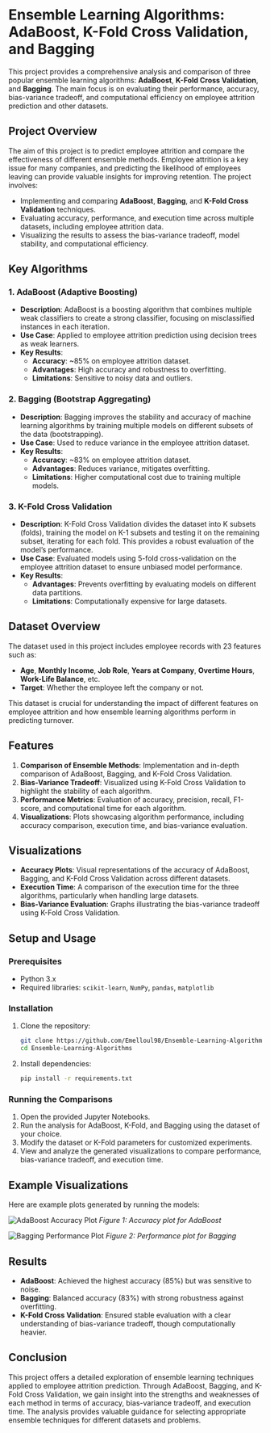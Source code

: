 # Ensemble Learning Algorithms: AdaBoost, K-Fold Cross Validation, and Bagging

This project provides a comprehensive analysis and comparison of three popular ensemble learning algorithms: **AdaBoost**, **K-Fold Cross Validation**, and **Bagging**. The main focus is on evaluating their performance, accuracy, bias-variance tradeoff, and computational efficiency on employee attrition prediction and other datasets.

## Project Overview
The aim of this project is to predict employee attrition and compare the effectiveness of different ensemble methods. Employee attrition is a key issue for many companies, and predicting the likelihood of employees leaving can provide valuable insights for improving retention. The project involves:

- Implementing and comparing **AdaBoost**, **Bagging**, and **K-Fold Cross Validation** techniques.
- Evaluating accuracy, performance, and execution time across multiple datasets, including employee attrition data.
- Visualizing the results to assess the bias-variance tradeoff, model stability, and computational efficiency.

## Key Algorithms

### 1. **AdaBoost (Adaptive Boosting)**
   - **Description**: AdaBoost is a boosting algorithm that combines multiple weak classifiers to create a strong classifier, focusing on misclassified instances in each iteration.
   - **Use Case**: Applied to employee attrition prediction using decision trees as weak learners.
   - **Key Results**:
     - **Accuracy**: ~85% on employee attrition dataset.
     - **Advantages**: High accuracy and robustness to overfitting.
     - **Limitations**: Sensitive to noisy data and outliers.

### 2. **Bagging (Bootstrap Aggregating)**
   - **Description**: Bagging improves the stability and accuracy of machine learning algorithms by training multiple models on different subsets of the data (bootstrapping).
   - **Use Case**: Used to reduce variance in the employee attrition dataset.
   - **Key Results**:
     - **Accuracy**: ~83% on employee attrition dataset.
     - **Advantages**: Reduces variance, mitigates overfitting.
     - **Limitations**: Higher computational cost due to training multiple models.

### 3. **K-Fold Cross Validation**
   - **Description**: K-Fold Cross Validation divides the dataset into K subsets (folds), training the model on K-1 subsets and testing it on the remaining subset, iterating for each fold. This provides a robust evaluation of the model’s performance.
   - **Use Case**: Evaluated models using 5-fold cross-validation on the employee attrition dataset to ensure unbiased model performance.
   - **Key Results**:
     - **Advantages**: Prevents overfitting by evaluating models on different data partitions.
     - **Limitations**: Computationally expensive for large datasets.

## Dataset Overview
The dataset used in this project includes employee records with 23 features such as:
- **Age**, **Monthly Income**, **Job Role**, **Years at Company**, **Overtime Hours**, **Work-Life Balance**, etc.
- **Target**: Whether the employee left the company or not.

This dataset is crucial for understanding the impact of different features on employee attrition and how ensemble learning algorithms perform in predicting turnover.

## Features
1. **Comparison of Ensemble Methods**: Implementation and in-depth comparison of AdaBoost, Bagging, and K-Fold Cross Validation.
2. **Bias-Variance Tradeoff**: Visualized using K-Fold Cross Validation to highlight the stability of each algorithm.
3. **Performance Metrics**: Evaluation of accuracy, precision, recall, F1-score, and computational time for each algorithm.
4. **Visualizations**: Plots showcasing algorithm performance, including accuracy comparison, execution time, and bias-variance evaluation.

## Visualizations

- **Accuracy Plots**: Visual representations of the accuracy of AdaBoost, Bagging, and K-Fold Cross Validation across different datasets.
- **Execution Time**: A comparison of the execution time for the three algorithms, particularly when handling large datasets.
- **Bias-Variance Evaluation**: Graphs illustrating the bias-variance tradeoff using K-Fold Cross Validation.

## Setup and Usage

### Prerequisites
- Python 3.x
- Required libraries: `scikit-learn`, `NumPy`, `pandas`, `matplotlib`

### Installation
1. Clone the repository:
   ```bash
   git clone https://github.com/Emelloul98/Ensemble-Learning-Algorithms.git
   cd Ensemble-Learning-Algorithms
   ```
   
2. Install dependencies:
   ```bash
   pip install -r requirements.txt
   ```

### Running the Comparisons
1. Open the provided Jupyter Notebooks.
2. Run the analysis for AdaBoost, K-Fold, and Bagging using the dataset of your choice.
3. Modify the dataset or K-Fold parameters for customized experiments.
4. View and analyze the generated visualizations to compare performance, bias-variance tradeoff, and execution time.

## Example Visualizations

Here are example plots generated by running the models:

![AdaBoost Accuracy Plot]([https://github.com/Emelloul98/Ensemble-Learning-Algorithms/blob/main/adaboost_plot.png](https://github.com/Emelloul98/Ensemble-Learning-Algorithms-AdaBoost-K-Fold-Cross-Validation-and-Bagging/blob/main/adaboost.png))
*Figure 1: Accuracy plot for AdaBoost*

![Bagging Performance Plot](https://github.com/Emelloul98/Ensemble-Learning-Algorithms/blob/main/bagging_plot.png)
*Figure 2: Performance plot for Bagging*

## Results
- **AdaBoost**: Achieved the highest accuracy (85%) but was sensitive to noise.
- **Bagging**: Balanced accuracy (83%) with strong robustness against overfitting.
- **K-Fold Cross Validation**: Ensured stable evaluation with a clear understanding of bias-variance tradeoff, though computationally heavier.

## Conclusion
This project offers a detailed exploration of ensemble learning techniques applied to employee attrition prediction. Through AdaBoost, Bagging, and K-Fold Cross Validation, we gain insight into the strengths and weaknesses of each method in terms of accuracy, bias-variance tradeoff, and execution time. The analysis provides valuable guidance for selecting appropriate ensemble techniques for different datasets and problems.
